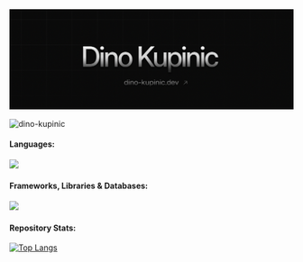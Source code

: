 <a href="https://dino-kupinic.dev/">
    <img src="assets/background.jpg" alt="background">
</a>

<p align="left"> <img src="https://komarev.com/ghpvc/?username=dino-kupinic&label=Profile%20views&color=red&style=for-the-badge" alt="dino-kupinic" /> </p>

<h4 align="left">Languages:</h3>
<img src="https://skillicons.dev/icons?i=c,cpp,css,html,js,ts,java,py,php,bash" style="height:32px;">
<h4 align="left">Frameworks, Libraries & Databases:</h3>
<img src="https://skillicons.dev/icons?i=express,nodejs,react,next,svelte,fastapi,vite,vue,nuxtjs,vitest,pinia,spring,symfony,tailwind,mysql,postgres,supabase,mongodb&perline=50" style="height:32px;" />  

<h4 align="left">Repository Stats:</h3>

[![Top Langs](https://github-readme-stats.vercel.app/api/top-langs/?username=Dino-Kupinic&layout=compact&hide=cmake,dockerfile,plpgsql&bg_color=0D1117&text_color=c9d1d9&langs_count=8&hide_border=true&card_width=400&exclude_repo=Communify-Presentation,school-projects-presentation,Dino-Kupinic)](https://github.com/anuraghazra/github-readme-stats)
